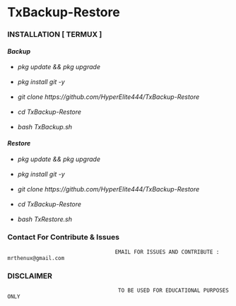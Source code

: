 # TxBackup-Restore

### INSTALLATION [ TERMUX ]

<h4><i>Backup</i></h4>
<ul>
<li><i>pkg update && pkg upgrade</i></li><br>
<li><i>pkg install git -y</i></li><br>
<li><i>git clone https://github.com/HyperElite444/TxBackup-Restore</i></li><br>
<li><i>cd TxBackup-Restore</i></li><br>
<li><i>bash TxBackup.sh</i></li>
</ul
  <br>
<h4><i>Restore</i></h4>
<ul>
<li><i>pkg update && pkg upgrade</i></li><br>
<li><i>pkg install git -y</i></li><br>
<li><i>git clone https://github.com/HyperElite444/TxBackup-Restore</i></li><br>
<li><i>cd TxBackup-Restore</i></li><br>
<li><i>bash TxRestore.sh</i></li>
</ul>

### Contact For Contribute & Issues 

                                      EMAIL FOR ISSUES AND CONTRIBUTE : mrthenux@gmail.com

### DISCLAIMER
                                       TO BE USED FOR EDUCATIONAL PURPOSES ONLY

